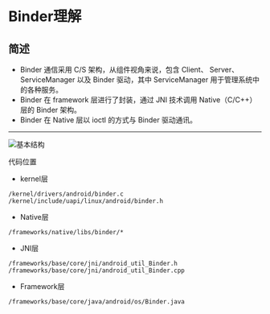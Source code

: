 # Binder理解

## 简述
- Binder 通信采用 C/S 架构，从组件视角来说，包含 Client、 Server、 ServiceManager 以及 Binder 驱动，其中 ServiceManager 用于管理系统中的各种服务。
- Binder 在 framework 层进行了封装，通过 JNI 技术调用 Native（C/C++）层的 Binder 架构。
- Binder 在 Native 层以 ioctl 的方式与 Binder 驱动通讯。
--------------------- 
![基本结构][binder_layer_graph]

代码位置

- kernel层
```
/kernel/drivers/android/binder.c
/kernel/include/uapi/linux/android/binder.h
```
- Native层
```
/frameworks/native/libs/binder/*
```
- JNI层
```
/frameworks/base/core/jni/android_util_Binder.h
/frameworks/base/core/jni/android_util_Binder.cpp
```
- Framework层
```
/frameworks/base/core/java/android/os/Binder.java
```

[binder_layer_graph]: https://img-blog.csdn.net/20170411180827946?watermark/2/text/aHR0cDovL2Jsb2cuY3Nkbi5uZXQvZnJlZWtpdGV5dQ==/font/5a6L5L2T/fontsize/400/fill/I0JBQkFCMA==/dissolve/70/gravity/SouthEast